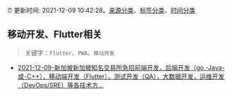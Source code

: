 :alarm_clock: 更新时间: 2021-12-09 10:42:28。[来源分类](../README.md)、[标签分类](../TAGS.md)、[时间分类](../TIMELINE.md)

## 移动开发、Flutter相关


> 关键字：`Flutter`、`PWA`、`移动开发`



- [2021-12-09-新加坡新加坡知名交易所急招前端开发，后端开发（go,-Java-或-C++），移动端开发（Flutter），测试开发（QA），大数据开发，运维开发（DevOps/SRE）等各技术方...](https://www.v2ex.com/t/821137) 